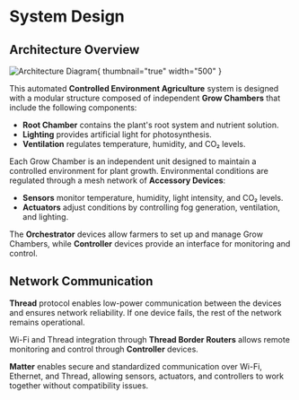 # System Design

## Architecture Overview

![Architecture Diagram](architecture.png){ thumbnail="true" width="500" }

This automated **Controlled Environment Agriculture** system is designed with a modular structure composed of
independent **Grow Chambers** that include the following components:

- **Root Chamber** contains the plant's root system and nutrient solution.
- **Lighting** provides artificial light for photosynthesis.
- **Ventilation** regulates temperature, humidity, and CO₂ levels.

Each Grow Chamber is an independent unit designed to maintain a controlled environment for plant growth. Environmental
conditions are regulated through a mesh network of **Accessory Devices**:

- **Sensors** monitor temperature, humidity, light intensity, and CO₂ levels.
- **Actuators** adjust conditions by controlling fog generation, ventilation, and lighting.

The **Orchestrator** devices allow farmers to set up and manage Grow Chambers, while **Controller** devices provide an
interface for monitoring and control.

## Network Communication

**Thread** protocol enables low-power communication between the devices and ensures network reliability. If one device
fails, the rest of the network remains operational.

Wi-Fi and Thread integration through **Thread Border Routers** allows remote monitoring and control through
**Controller** devices.

**Matter** enables secure and standardized communication over Wi-Fi, Ethernet, and Thread, allowing sensors, actuators,
and controllers to work together without compatibility issues.
